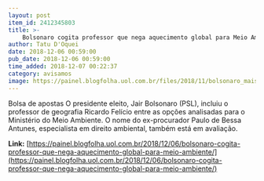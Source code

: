 ```yaml
---
layout: post
item_id: 2412345803
title: >-
    Bolsonaro cogita professor que nega aquecimento global para Meio Ambiente
author: Tatu D'Oquei
date: 2018-12-06 00:59:00
pub_date: 2018-12-06 00:59:00
time_added: 2018-12-07 00:22:37
category: avisamos
image: https://painel.blogfolha.uol.com.br/files/2018/11/bolsonaro_maismedicos.jpg
---
```


Bolsa de apostas O presidente eleito, Jair Bolsonaro (PSL), incluiu o professor de geografia Ricardo Felício entre as opções analisadas para o Ministério do Meio Ambiente. O nome do ex-procurador Paulo de Bessa Antunes, especialista em direito ambiental, também está em avaliação.

**Link:** [https://painel.blogfolha.uol.com.br/2018/12/06/bolsonaro-cogita-professor-que-nega-aquecimento-global-para-meio-ambiente/](https://painel.blogfolha.uol.com.br/2018/12/06/bolsonaro-cogita-professor-que-nega-aquecimento-global-para-meio-ambiente/)

